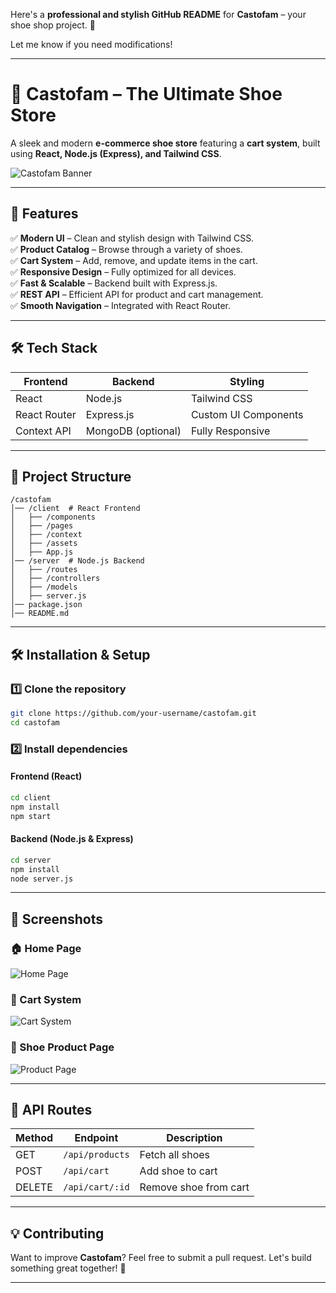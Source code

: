 Here's a **professional and stylish GitHub README** for **Castofam** – your shoe shop project. 🚀  

Let me know if you need modifications!  

---

# 👟 **Castofam – The Ultimate Shoe Store**  

A sleek and modern **e-commerce shoe store** featuring a **cart system**, built using **React, Node.js (Express), and Tailwind CSS**.  

![Castofam Banner](https://via.placeholder.com/1000x400?text=Castofam+-+The+Ultimate+Shoe+Store)  

---

## **🚀 Features**  

✅ **Modern UI** – Clean and stylish design with Tailwind CSS.  
✅ **Product Catalog** – Browse through a variety of shoes.  
✅ **Cart System** – Add, remove, and update items in the cart.  
✅ **Responsive Design** – Fully optimized for all devices.  
✅ **Fast & Scalable** – Backend built with Express.js.  
✅ **REST API** – Efficient API for product and cart management.  
✅ **Smooth Navigation** – Integrated with React Router.  

---

## **🛠️ Tech Stack**  

| **Frontend**  | **Backend**      | **Styling**       |
|--------------|----------------|------------------|
| React        | Node.js        | Tailwind CSS    |
| React Router | Express.js     | Custom UI Components |
| Context API  | MongoDB (optional) | Fully Responsive |

---

## **📂 Project Structure**  

```
/castofam
│── /client  # React Frontend  
│   ├── /components  
│   ├── /pages  
│   ├── /context  
│   ├── /assets  
│   ├── App.js  
│── /server  # Node.js Backend  
│   ├── /routes  
│   ├── /controllers  
│   ├── /models  
│   ├── server.js  
│── package.json  
│── README.md  
```

---

## **🛠️ Installation & Setup**  

### **1️⃣ Clone the repository**  
```sh
git clone https://github.com/your-username/castofam.git
cd castofam
```

### **2️⃣ Install dependencies**  

#### **Frontend (React)**
```sh
cd client
npm install
npm start
```

#### **Backend (Node.js & Express)**
```sh
cd server
npm install
node server.js
```

---

## **📸 Screenshots**  

### 🏠 Home Page  
![Home Page](https://via.placeholder.com/800x400?text=Home+Page)  

### 🛒 Cart System  
![Cart System](https://via.placeholder.com/800x400?text=Cart+System)  

### 👟 Shoe Product Page  
![Product Page](https://via.placeholder.com/800x400?text=Product+Page)  

---

## **📌 API Routes**  

| Method | Endpoint          | Description          |
|--------|------------------|----------------------|
| GET    | `/api/products`  | Fetch all shoes  |
| POST   | `/api/cart`      | Add shoe to cart    |
| DELETE | `/api/cart/:id`  | Remove shoe from cart |

---

## **💡 Contributing**  
Want to improve **Castofam**? Feel free to submit a pull request. Let's build something great together! 🚀  

---



